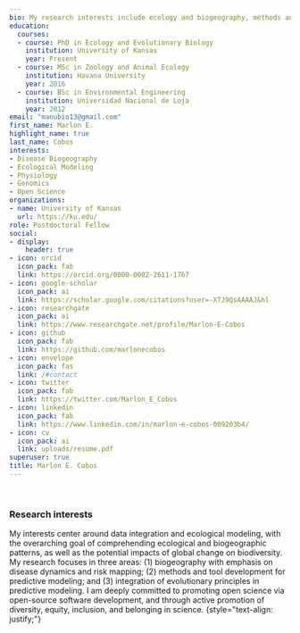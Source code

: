 ```yaml
---
bio: My research interests include ecology and biogeography, methods and tools for predictive modeling, and evolutionary adaptation.
education:
  courses:
  - course: PhD in Ecology and Evolutionary Biology
    institution: University of Kansas
    year: Present
  - course: MSc in Zoology and Animal Ecology
    institution: Havana University
    year: 2016
  - course: BSc in Environmental Engineering
    institution: Universidad Nacional de Loja
    year: 2012
email: "manubio13@gmail.com"
first_name: Marlon E.
highlight_name: true
last_name: Cobos
interests:
- Disease Biogeography
- Ecological Modeling
- Physiology
- Genomics
- Open Science
organizations:
- name: University of Kansas
  url: https://ku.edu/
role: Postdoctoral Fellow
social:
- display:
    header: true
- icon: orcid
  icon_pack: fab
  link: https://orcid.org/0000-0002-2611-1767
- icon: google-scholar
  icon_pack: ai
  link: https://scholar.google.com/citations?user=-XTJ9QsAAAAJ&hl
- icon: researchgate
  icon_pack: ai
  link: https://www.researchgate.net/profile/Marlon-E-Cobos
- icon: github
  icon_pack: fab
  link: https://github.com/marlonecobos
- icon: envelope
  icon_pack: fas
  link: /#contact
- icon: twitter
  icon_pack: fab
  link: https://twitter.com/Marlon_E_Cobos
- icon: linkedin
  icon_pack: fab
  link: https://www.linkedin.com/in/marlon-e-cobos-009203b4/
- icon: cv
  icon_pack: ai
  link: uploads/resume.pdf
superuser: true
title: Marlon E. Cobos
---
```


<br>

### Research interests

My interests center around data integration and ecological modeling, with the overarching goal of comprehending ecological and biogeographic patterns, as well as the potential impacts of global change on biodiversity. My research focuses in three areas: (1) biogeography with emphasis on disease dynamics and risk mapping; (2) methods and tool development for predictive modeling; and (3) integration of evolutionary principles in predictive modeling. I am deeply committed to promoting open science via open-source software development, and through active promotion of diversity, equity, inclusion, and belonging in science.
{style="text-align: justify;"}
